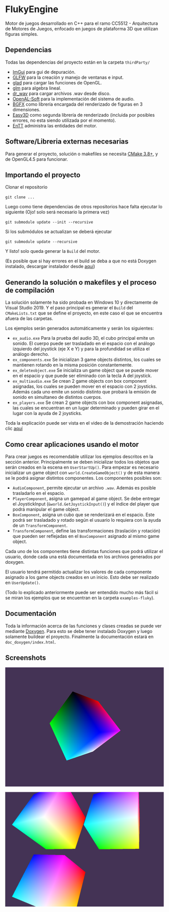 # FlukyEngine

Motor de juegos desarrollado en C++ para el ramo CC5512 - Arquitectura de Motores de Juegos, enfocado en juegos de plataforma 3D que utilizan figuras simples.

## Dependencias

Todas las dependencias del proyecto están en la carpeta `thirdParty/`

- [ImGui](https://github.com/ocornut/imgui) para gui de depuración.
- [GLFW](https://www.glfw.org/) para la creación y manejo de ventanas e input.
- [glad](https://glad.dav1d.de/) para cargar las funciones de OpenGL.
- [glm](https://glm.g-truc.net/0.9.9/index.html) para algebra lineal.
- [dr_wav](https://mackron.github.io/dr_wav.html) para cargar archivos .wav desde disco.
- [OpenAL-Soft](https://github.com/kcat/openal-soft) para la implementación del sistema de audio.
- [BGFX](https://github.com/bkaradzic/bgfx) como librería encargada del renderizado de figuras en 3 dimensiones.
- [Easy3D](https://github.com/LiangliangNan/Easy3D) como segunda librería de renderizado (incluida por posibles errores, no esta siendo utilizada por el momento).
- [EnTT](https://github.com/skypjack/entt) administra las entidades del motor.

## Software/Libreria externas necesarias

Para generar el proyecto, solución o makefiles se necesita [CMake 3.8+](https://cmake.org/), y de OpenGL4.5 para funcionar.

## Importando el proyecto

Clonar el repositorio

`git clone ...`

Luego como tiene dependencias de otros repositorios hace falta ejecutar lo siguiente (Ojo! solo será necesario la primera vez)

`git submodule update --init --recursive`

Si los submódulos se actualizan se deberá ejecutar 

`git submodule update --recursive`

Y listo! solo queda generar la `Build` del motor.

(Es posible que si hay errores en el build se deba a que no está Doxygen instalado, descargar instalador desde [aquí](https://www.doxygen.nl/files/doxygen-1.9.2-setup.exe))

## Generando la solución o makefiles y el proceso de compilación

La solución solamente ha sido probada en Windows 10 y directamente de Visual Studio 2019. Y el paso principal es generar el `Build` del `CMakeLists.txt` que se define el proyecto, en este caso el que se encuentra afuera de las carpetas. 

Los ejemplos serán generados automáticamente y serán los siguientes:

- `ex_audio.exe` Para la prueba del audio 3D, el cubo principal emite un sonido. El cuerpo puede ser trasladado en el espacio con el análogo izquierdo del joystick (eje X e Y) y para la profundidad se utiliza el análogo derecho.
- `ex_components.exe` Se inicializan 3 game objects distintos, los cuales se mantienen rotando en la misma posición constantemente.
- `ex_deleteobject.exe` Se inicializa un game object que se puede mover en el espacio y que puede ser eliminado con la tecla A del joystick.
- `ex_multiaudio.exe` Se crean 2 game objects con box component asignadas, los cuales se pueden mover en el espacio con 2 joysticks. Además cada uno emite un sonido distinto que probará la emisión de sonido en simultaneo de distintos cuerpos.
- `ex_players.exe` Se crean 2 game objects con box component asignadas, las cuales se encuentran en un lugar determinado y pueden girar en el lugar con la ayuda de 2 joysticks.

Toda la explicación puede ser vista en el video de la demostración haciendo clic [aquí](https://youtu.be/E3vkcPsZdg8)

## Como crear aplicaciones usando el motor

Para crear juegos es recomendable utilizar los ejemplos descritos en la sección anterior. Principalmente se deben inicializar todos los objetos que serán creados en la escena en `UserStartUp()`. Para empezar es necesario inicializar un game object con `world.CreateGameObject()` y de esta manera se le podrá asignar distintos componentes. Los componentes posibles son:

- `AudioComponent`, permite ejecutar un archivo `.wav`. Además es posible trasladarlo en el espacio.
- `PlayerComponent`, asigna un gamepad al game object. Se debe entregar el JoystickInput (`&world.GetJoystickInput()`) y el índice del player que podrá manipular el game object.
- `BoxComponent`, asigna un cubo que se renderizará en el espacio. Este podrá ser trasladado y rotado según el usuario lo requiera con la ayuda de un `TransformComponent`.
- `TransformComponent`, define las transformaciones (traslación y rotación) que pueden ser reflejadas en el `BoxComponent` asignado al mismo game object. 

Cada uno de los componentes tiene distintas funciones que podrá utilizar el usuario, donde cada una está documentada en los archivos generados por doxygen. 

El usuario tendrá permitido actualizar los valores de cada componente asignado a los game objects creados en un inicio. Esto debe ser realizado en `UserUpdate()`.

(Todo lo explicado anteriormente puede ser entendido mucho más fácil si se miran los ejemplos que se encuentran en la carpeta `examples-fluky`).

## Documentación

Toda la información acerca de las funciones y clases creadas se puede ver mediante [Doxygen](https://www.doxygen.nl/index.html). Para esto se debe tener instalado Doxygen y luego solamente buildear el proyecto. Finalmente la documentación estará en `doc_doxygen/index.html`.

## Screenshots

![ex_cube](images/ex_cube.png)

![ex_cube](images/ex_components.png)
